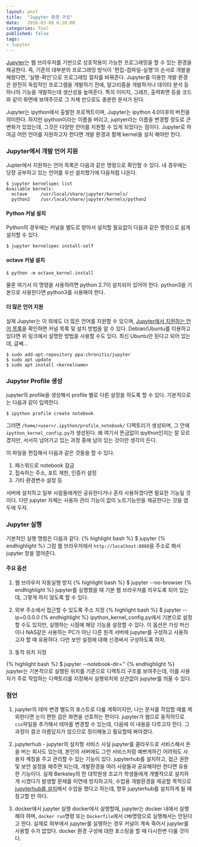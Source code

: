 ```yaml
---
layout: post
title:  "Jupyter 환경 구성"
date:   2016-03-08 0:10:00
categories: Tool
published: false
tags:
- Jupyter
---
```


[Jupyter](http://jupyter.org)는 웹 브라우저를 기반으로 상호작용이 가능한 프로그래밍을 할 수 있는 환경을 제공한다. 즉, 기존의 대부분의 프로그래밍 방식이 '편집-컴파일-실행'의 순서로 개발을 해왔다면, '실행-확인'으로 프로그래밍 절차를 바꿔준다. Jupyter를 이용한 개발 환경은 완전히 독립적인 프로그램을 개발하기 전에, 알고리즘을 개발하거나 데이터 분석 등 하나의 기능을 개발하는데 생산성을 높여준다. 특히 이미지, 그래프, 출력화면 등을 코드와 같이 화면에 보여주므로 그 자체 만으로도 충분한 문서가 된다.

Jupyter는 ipython에서 출발한 프로젝트이며, Jupyter는 ipython 4.0이후의 버전을 의미한다. 하지만 ipython이라는 이름을 버리고, juptyer라는 이름을 변경할 정도로 큰 변화가 있었는데, 그것은 다양한 언어를 지원할 수 있게 되었다는 점이다. Jupyter로 하여금 어떤 언어를 지원하고자 한다면 개발 환경과 함께 kernel을 설치 해야만 한다.

### Jupyter에서 개발 언어 지원
Jupter에서 지원하는 언어 목록은 다음과 같은 명령으로 확인할 수 있다.
내 경우에는 당장 공부하고 있는 언어를 우선 설치했기에 다음처럼 나온다.
```
$ jupyter kernelspec list
Available kernels:
  octave     /usr/local/share/jupyter/kernels/
  python2    /usr/local/share/jupyter/kernels/python2
```

#### Python 커널 설치
Python의 경우에는 커널을 별도로 받아서 설치할 필요없이 다음과 같은 명령으로 쉽게 설치할 수 있다.
```
$ jupyter kernelspec install-self
```

#### octave 커널 설치
```
$ python -m octave_kernel.install
```
물론 여기서 이 명령을 사용하려면 python 2.7이 설치되어 있어야 한다. python3을 기본으로 사용한다면 python3를 사용해야 한다.

#### 더 많은 언어 지원
실제 Jupyter는 이 외에도 더 많은 언어를 지원할 수 있으며, [Jupyter에서 지원하는 언어 목록](https://github.com/ipython/ipython/wiki/IPython-kernels-for-other-languages)을 확인하면 커널 목록 및 설치 방법을 알 수 있다.
Debian/Ubuntu를 이용하고 있다면 위 링크에서 설명한 방법을 사용할 수도 있다. 최신 Ubuntu만 된다고 되어 있는데, 글쎄...
```
$ sudo add-apt-repository ppa:chronitis/jupyter
$ sudo apt update
$ sudo apt install <kernelname>
```

### Jupyter Profile 생성
jupyter의 profile을 생성해서 profile 별로 다른 설정을 하도록 할 수 있다. 기본적으로는 다음과 같이 입력한다.
```
$ ipython profile create notebook
```
그러면 ```/home/<user>/.ipython/profile_notebook/``` 디렉토리가 생성되며, 그 안에 ```ipython_kernel_config.py```가 생성된다. 왜 여기서 뜬금없이 ipython인지는 잘 모르겠지만, 서서히 넘어가고 있는 과정 중에 남아 있는 것이란 생각이 든다.

이 파일을 편집해서 다음과 같은 것들을 할 수 있다.
1. 패스워드로 notebook 잠금
1. 접속하는 주소, 포트 제한, 인증키 설정
1. 기타 환경변수 설정 등

서버에 설치하고 일부 사람들에게만 공유한다거나 혼자 사용하겠다면 필요한 기능일 것이다. 다만 jupyter 자체는 사용자 관리 기능이 없이 노트기능만을 제공한다는 것을 염두에 두자.

### Jupyter 실행

기본적인 실행 명령은 다음과 같다.
{% highlight bash %}
$ jupyter <user profile>
{% endhighlight %}
그럼 웹 브라우저에서 ```http://localhost:8888```을 주소로 해서 jupyter 창을 열어준다.

#### 주요 옵션
1. 웹 브라우저 자동실행 방지
{% highlight bash %}
$ jupyter <user profile> --no-browser
{% endhighlight %}
jupyter를 실행했을 때 기본 웹 브라우저를 띄우도록 되어 있는데, 그렇게 하지 않도록 할 수 있다.

1. 외부 주소에서 접근할 수 있도록 주소 지정
{% highlight bash %}
$ jupyter <user profile> --ip=0.0.0.0
{% endhighlight %}
ipython_kernel_config.py에서 기본으로 설정할 수도 있지만, 실행하는 시점에 해당 기능을 설정할 수 있다. 이 옵션은 가상 머신이나 NAS같은 사용하는 PC가 아닌 다른 원격 서버에 jupyter를 구성하고 사용하고자 할 때 유용하다. 다만 보안 설정에 대해 신경써서 구성하도록 하자.

1. 동작 위치 지정

{% highlight bash %}
$ jupyter <user profile> --notebook-dir='<user directory>'
{% endhighlight %}
jupyter는 기본적으로 실행된 위치를 기준으로 디렉토리 구조를 보여주는데, 이를 사용자가 주로 작업하는 디렉토리를 지정해서 실행위치와 상관없이 jupyter를 띄울 수 있다.

### 첨언

1. jupyter의 테마 변경
별도의 포스트로 다룰 계획이지만, 나는 문서를 작업할 때를 제외한다면 눈이 편한 검은 화면을 선호하는 편이다.
jupyter가 웹으로 동작하므로 `css`파일을 추가해서 테마를 변경할 수 있는데, 다음에 이 내용을 다루고자 한다. 그 과정이 결코 아름답지가 않으므로 정리해놓고 필요할때 봐야겠다.

1. jupyterhub - jupyter의 설치형 서비스
사실 jupyter를 클라우드로 서비스해서 돈을 버는 회사도 있는데, 본인의 서버에도 그런 서비스처럼 예쁘게하긴 어려워도 사용자 계정을 주고 관리할 수 있는 기능이 있다.
jupyterhub를 설치하고, 접근 권한 및 보안 설정을 해주면 되는데, 개발환경을 여러 사람들과 공유해야만 한다면 유용한 기능이다.
실제 Berkeley의 한 대학원생 조교가 학생들에게 개별적으로 설치하게 시켰다가 발생할 문제를 미연에 방지하고자, 수업용 개발환경을 제공할 목적으로 [jupyterhub를 설치](https://developer.rackspace.com/blog/deploying-jupyterhub-for-education/)해서 수업을 했다고 하는데, 향후 jupyterhub를 설치하게 될 때 참고할 만 하다.

1. docker에서 jupyter 실행
docker에서 실행할때, jupyter는 docker 내에서 실행해야 하며, `docker run`명령 또는 `Dockerfile`에서 `CMD`명령으로 실행해서는 안된다고 한다.
실제로 외부에서 jupyter를 실행하는 경우 커널이 계속 죽어서 jupyter를 사용할 수가 없었다. docker 환경 구성에 대한 포스팅을 할 때 다시한번 다룰 것이다.
